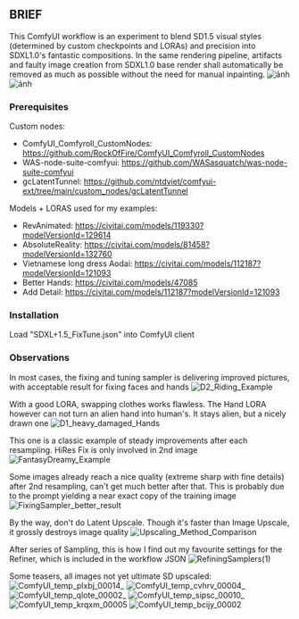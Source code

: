 ## BRIEF

This ComfyUI workflow is an experiment to blend SD1.5 visual styles (determined by custom checkpoints and LORAs) and precision into SDXL1.0's fantastic compositions.
In the same rendering pipeline, artifacts and faulty image creation from SDXL1.0 base render shall automatically be removed as much as possible without the need for manual inpainting.
![ảnh](https://github.com/ntdviet/comfyui-ext/assets/54492570/f2f7f105-64a7-4125-9464-b7f06b48f681)
![ảnh](https://github.com/ntdviet/comfyui-ext/assets/54492570/8c68f69e-d3ec-4a60-96be-b515aeb1026d)

### Prerequisites
Custom nodes:
-	ComfyUI_Comfyroll_CustomNodes: <a>https://github.com/RockOfFire/ComfyUI_Comfyroll_CustomNodes</a>
-	WAS-node-suite-comfyui: <a>https://github.com/WASasquatch/was-node-suite-comfyui</a>
- gcLatentTunnel: https://github.com/ntdviet/comfyui-ext/tree/main/custom_nodes/gcLatentTunnel

Models + LORAS used for my examples:
- RevAnimated: https://civitai.com/models/119330?modelVersionId=129614
- AbsoluteReality: https://civitai.com/models/81458?modelVersionId=132760
- Vietnamese long dress Aodai: https://civitai.com/models/112187?modelVersionId=121093
- Better Hands: https://civitai.com/models/47085
- Add Detail: https://civitai.com/models/112187?modelVersionId=121093

### Installation
Load "SDXL+1.5_FixTune.json" into ComfyUI client

### Observations
In most cases, the fixing and tuning sampler is delivering improved pictures, with acceptable result for fixing faces and hands
![D2_Riding_Example](https://github.com/ntdviet/comfyui-ext/assets/54492570/7d651fc4-0f47-4c97-9fed-adeb716d3151)

With a good LORA, swapping clothes works flawless. The Hand LORA however can not turn an alien hand into human's. It stays alien, but a nicely drawn one
![D1_heavy_damaged_Hands](https://github.com/ntdviet/comfyui-ext/assets/54492570/40505467-50c8-4464-bf59-61d34115f6da)

This one is a classic example of steady improvements after each resampling. HiRes Fix is only involved in 2nd image
![FantasyDreamy_Example](https://github.com/ntdviet/comfyui-ext/assets/54492570/1c2e78e2-0daa-4110-96fd-837e1f575830)

Some images already reach a nice quality (extreme sharp with fine details) after 2nd resampling, can't get much better after that. This is probably due to the prompt yielding a near exact copy of the training image
![FixingSampler_better_result](https://github.com/ntdviet/comfyui-ext/assets/54492570/a9c7be70-5d75-4832-ba46-feb57507f7b8)

By the way, don't do Latent Upscale. Though it's faster than Image Upscale, it grossly destroys image quality
![Upscaling_Method_Comparison](https://github.com/ntdviet/comfyui-ext/assets/54492570/5089ab64-a50f-420f-b591-80b2d1d0f9c1)

After series of Sampling, this is how I find out my favourite settings for the Refiner, which is included in the workflow JSON
![RefiningSamplers(1)](https://github.com/ntdviet/comfyui-ext/assets/54492570/602d3e03-96a6-4926-9dd6-d9beb8400e1e)

Some teasers, all images not yet ultimate SD upscaled:
![ComfyUI_temp_plxbj_00014_](https://github.com/ntdviet/comfyui-ext/assets/54492570/94489eb6-7380-4750-95d8-0309ec304551)
![ComfyUI_temp_cvhrv_00004_](https://github.com/ntdviet/comfyui-ext/assets/54492570/9835bb06-2475-42c0-b6ab-8dae32e4f9bc)
![ComfyUI_temp_qlote_00002_](https://github.com/ntdviet/comfyui-ext/assets/54492570/9faaa90d-5112-4695-90fc-adf0e6ac5ff4)
![ComfyUI_temp_sipsc_00010_](https://github.com/ntdviet/comfyui-ext/assets/54492570/c56090e7-fb19-4615-9318-bde85851e7ad)
![ComfyUI_temp_krqxm_00005](https://github.com/ntdviet/comfyui-ext/assets/54492570/b877b2c9-121d-4507-89e0-ca080df4ebcb)
![ComfyUI_temp_bcijy_00002](https://github.com/ntdviet/comfyui-ext/assets/54492570/bbf49cc0-4bf5-498b-a28f-8442ef8877d1)

